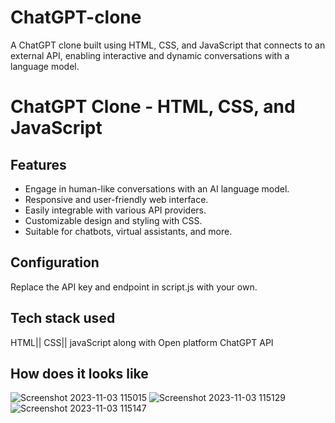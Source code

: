 # ChatGPT-clone
A ChatGPT clone built using HTML, CSS, and JavaScript that connects to an external API, enabling interactive and dynamic conversations with a language model.
# ChatGPT Clone - HTML, CSS, and JavaScript

## Features

- Engage in human-like conversations with an AI language model.
- Responsive and user-friendly web interface.
- Easily integrable with various API providers.
- Customizable design and styling with CSS.
- Suitable for chatbots, virtual assistants, and more.

## Configuration

Replace the API key and endpoint in script.js with your own.

## Tech stack used

HTML|| CSS|| javaScript 
along with Open platform ChatGPT API

## How does it looks like

![Screenshot 2023-11-03 115015](https://github.com/Asthasingh222/ChatGPT-clone/assets/77485251/6e93c032-676f-45a7-bbd9-682a287dd3c3)
![Screenshot 2023-11-03 115129](https://github.com/Asthasingh222/ChatGPT-clone/assets/77485251/f5a84e86-ebb9-411e-87ff-f6196dcaee3a)
![Screenshot 2023-11-03 115147](https://github.com/Asthasingh222/ChatGPT-clone/assets/77485251/975d5e0a-0c35-4acb-bed1-bcbce81d15ef)
